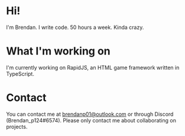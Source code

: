 # Hi!
I'm Brendan. I write code. 50 hours a week. Kinda crazy.
# What I'm working on
I'm currently working on RapidJS, an HTML game framework written in TypeScript.
# Contact
You can contact me at [brendanp01@outlook.com](mailto:brendanp01@outlook.com) or through Discord (Brendan_p124#6574). Please only contact me about collaborating on projects.

